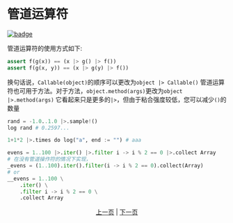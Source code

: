 # 管道运算符

[![badge](https://img.shields.io/endpoint.svg?url=https%3A%2F%2Fgezf7g7pd5.execute-api.ap-northeast-1.amazonaws.com%2Fdefault%2Fsource_up_to_date%3Fowner%3Derg-lang%26repos%3Derg%26ref%3Dmain%26path%3Ddoc/EN/syntax/31_pipeline.md%26commit_hash%3D5d4a2ebc57e34f3c679eb3dfe140dd4229dca7f6)](https://gezf7g7pd5.execute-api.ap-northeast-1.amazonaws.com/default/source_up_to_date?owner=erg-lang&repos=erg&ref=main&path=doc/EN/syntax/31_pipeline.md&commit_hash=5d4a2ebc57e34f3c679eb3dfe140dd4229dca7f6)

管道运算符的使用方式如下:

```python
assert f(g(x)) == (x |> g() |> f())
assert f(g(x, y)) == (x |> g(y) |> f())
```

换句话说，`Callable(object)`的顺序可以更改为`object |> Callable()`
管道运算符也可用于方法。对于方法，`object.method(args)`更改为`object |>.method(args)`
它看起来只是更多的`|>`，但由于粘合强度较低，您可以减少`()`的数量

```python
rand = -1.0..1.0 |>.sample!()
log rand # 0.2597...

1+1*2 |>.times do log("a", end := "") # aaa

evens = 1..100 |>.iter() |>.filter i -> i % 2 == 0 |>.collect Array
# 在没有管道操作符的情况下实现，
_evens = (1..100).iter().filter(i -> i % 2 == 0).collect(Array)
# or
__evens = 1..100 \
    .iter() \
    .filter i -> i % 2 == 0 \
    .collect Array
```

<p align='center'>
    <a href='./31_error_handling.md'>上一页</a> | <a href='./33_integration_with_Python.md'>下一页</a>
</p>
